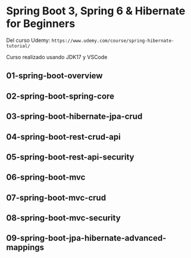 # Spring Boot 3, Spring 6 & Hibernate for Beginners

Del curso Udemy: `https://www.udemy.com/course/spring-hibernate-tutorial/`

Curso realizado usando JDK17 y VSCode

## 01-spring-boot-overview

## 02-spring-boot-spring-core

## 03-spring-boot-hibernate-jpa-crud

## 04-spring-boot-rest-crud-api

## 05-spring-boot-rest-api-security

## 06-spring-boot-mvc

## 07-spring-boot-mvc-crud

## 08-spring-boot-mvc-security

## 09-spring-boot-jpa-hibernate-advanced-mappings
